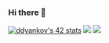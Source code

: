 ### Hi there 👋

<!--
**ddyankov28/ddyankov28** is a ✨ _special_ ✨ repository because its `README.md` (this file) appears on your GitHub profile.

Here are some ideas to get you started:

- 🔭 I’m currently working on ...
- 🌱 I’m currently learning ...
- 👯 I’m looking to collaborate on ...
- 🤔 I’m looking for help with ...
- 💬 Ask me about ...
- 📫 How to reach me: ...
- 😄 Pronouns: ...
- ⚡ Fun fact: ...
-->

[![ddyankov's 42 stats](https://badge42.vercel.app/api/v2/clehax26100350fkzgj6s5oz9/stats?cursusId=21&coalitionId=255)](https://github.com/JaeSeoKim/badge42)
<img src="https://github-readme-stats.vercel.app/api?username=ddyankov28&show_icons=true"/>
<img src="https://github-readme-stats.vercel.app/api/top-langs?username=ddyankov28&layout=compact&theme=radical"/>
